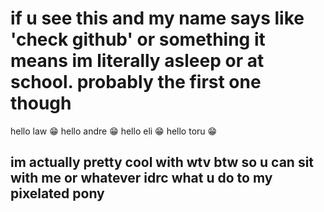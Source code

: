 # if u see this and my name says like 'check github' or something it means im literally asleep or at school. probably the first one though
hello law 😁 hello andre 😁 hello eli 😁 hello toru 😁

## im actually pretty cool with wtv btw so u can sit with me or whatever idrc what u do to my pixelated pony
